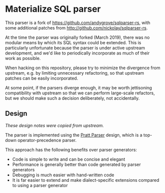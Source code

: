 # Materialize SQL parser

This parser is a fork of <https://github.com/andygrove/sqlparser-rs>, with
some additional patches from <http://github.com/nickolay/sqlparser-rs>.

At the time the parser was originally forked (March 2019), there was no modular
means by which its SQL syntax could be extended. This is particularly
unfortunate because the parser is under active upstream development, and we'd
like to periodically incorporate as much of their work as possible.

When hacking on this repository, please try to minimize the divergence from
upstream, e.g. by limiting unnecessary refactoring, so that upstream patches can
be easily incorporated.

At some point, if the parsers diverge enough, it may be worth jettisoning
compatibility with upstream so that we can perform large-scale refactors, but we
should make such a decision deliberately, not accidentally.

## Design

*These design notes were copied from upstream.*

The parser is implemented using the [Pratt Parser](https://tdop.github.io/)
design, which is a top-down operator-precedence parser.

This approach has the following benefits over parser generators:

- Code is simple to write and can be concise and elegant
- Performance is generally better than code generated by parser generators
- Debugging is much easier with hand-written code
- It is far easier to extend and make dialect-specific extensions compared to using a parser generator
